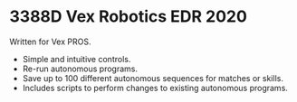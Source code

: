 # 3388D Vex Robotics EDR 2020

Written for Vex PROS.

 - Simple and intuitive controls.
 - Re-run autonomous programs.
 - Save up to 100 different autonomous sequences for matches or skills.
 - Includes scripts to perform changes to existing autonomous programs.
